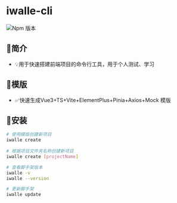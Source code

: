 # iwalle-cli
![Npm 版本](https://img.shields.io/badge/iwalle--cli-v0.0.8-blue)

## 📖简介

-  💡用于快速搭建前端项目的命令行工具，用于个人测试、学习

## 📑模版

-  ✅快速生成Vue3+TS+Vite+ElementPlus+Pinia+Axios+Mock 模版

## 🔧安装

```bash
# 使用模版创建新项目
iwalle create
 
# 根据项目文件夹名称创建新项目
iwalle create [projectName]

# 查看脚手架版本
iwalle -v
iwalle --version

# 更新脚手架
iwalle update
```